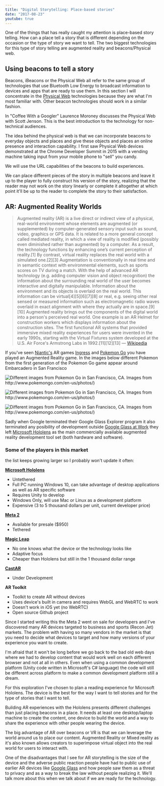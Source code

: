 ```yaml
---
title: "Digital Storytelling: Place-based stories"
date: "2017-08-23"
youtube: true
---
```


One of the things that has really caught my attention is place-based story telling. How can a place tell a story that is different depending on the occasion or the type of story we want to tell. The two biggest technologies for this type of story telling are augmented reality and beacons/Physical web.

## Using beacons to tell a story

Beacons, iBeacons or the Physical Web all refer to the same group of technologies that use Bluetooth Low Energy to broadcast information to devices and apps that are ready to use them. In this section I will concentrate in the [Physical Web](https://google.github.io/physical-web/) technologies because they are what I'm most familiar with. Other beacon technologies should work in a similar fashion.

In "Coffee With a Googler" Laurence Moroney discusses the Physical Web with Scott Jenson. This is the best introduction to the technology for non-technical audiences.

<lite-youtube videoid="w8zkLGwzP_4"></lite-youtube>

The idea behind the physical web is that we can incorporate beacons to everyday objects and places and give these objects and places an online presence and interaction capability. I first saw Physical Web devices demonstrated at the Chrome Developer Summit in 2015 with a vending machine taking input from your mobile phone to "sell" you candy.

We will use the URL capabilities of the beacons to build experiences.

<lite-youtube videoid="s-4J7cijPAo"></lite-youtube>

We can place different pieces of the story in multiple beacons and leave it up to the player to fully construct his version of the story, realizing that the reader may not work on the story linearly or complete it altogether at which point it'll be up to the reader to complete the story to their satisfaction.

## AR: Augmented Reality Worlds

> Augmented reality (AR) is a live direct or indirect view of a physical, real-world environment whose elements are augmented (or supplemented) by computer-generated sensory input such as sound, video, graphics or GPS data. It is related to a more general concept called mediated reality, in which a view of reality is modified (possibly even diminished rather than augmented) by a computer. As a result, the technology functions by enhancing one’s current perception of reality.\[1\] By contrast, virtual reality replaces the real world with a simulated one.\[2\]\[3\] Augmentation is conventionally in real time and in semantic context with environmental elements, such as sports scores on TV during a match. With the help of advanced AR technology (e.g. adding computer vision and object recognition) the information about the surrounding real world of the user becomes interactive and digitally manipulable. Information about the environment and its objects is overlaid on the real world. This information can be virtual\[4\]\[5\]\[6\]\[7\]\[8\] or real, e.g. seeing other real sensed or measured information such as electromagnetic radio waves overlaid in exact alignment with where they actually are in space.\[9\]\[10\] Augmented reality brings out the components of the digital world into a person's perceived real world. One example is an AR Helmet for construction workers which displays information about the construction sites. The first functional AR systems that provided immersive mixed reality experiences for users were invented in the early 1990s, starting with the Virtual Fixtures system developed at the U.S. Air Force's Armstrong Labs in 1992.\[11\]\[12\]\[13\] — [Wikipedia](https://www.wikiwand.com/en/Augmented_reality)

If you've seen [Niantic's](https://nianticlabs.com/) AR games [Ingress](https://www.ingress.com/) and [Pokemon Go](http://www.pokemongo.com/en-us/) you have played an Augmented Reality game. In the images below different Pokemon from the first generation of the Pokemon Go game appear around Embarcadero in San Francisco

![Different images from Pokemon Go in San Francisco, CA. Images from [http://www.pokemongo.com/en-us/photos/)](http://www.pokemongo.com/en-us/photos/)](https://res.cloudinary.com/dfh6ihzvj/image/upload/c_scale,w_500/f_auto,q_auto/pokemon-go-1)

![Different images from Pokemon Go in San Francisco, CA. Images from [http://www.pokemongo.com/en-us/photos/)](http://www.pokemongo.com/en-us/photos/)](https://res.cloudinary.com/dfh6ihzvj/image/upload/c_scale,w_500/f_auto,q_auto/pokemon-go-2)

![Different images from Pokemon Go in San Francisco, CA. Images from [http://www.pokemongo.com/en-us/photos/)](http://www.pokemongo.com/en-us/photos/)](https://res.cloudinary.com/dfh6ihzvj/image/upload/c_scale,w_500/f_auto,q_auto/pokemon-go-3)


Sadly when Google terminated their Google Glass Explorer program it also terminated any posibility of development outside [Google Glass at Work](https://developers.google.com/glass/distribute/glass-at-work) they left [Microsoft Hololens](https://www.microsoft.com/microsoft-hololens/en-us) as the main commercially available augmented reality development tool set (both hardware and software).

### Some of the players in this market

the list keeps growing larger so I probably won't update it often:

**[Microsoft Hololens](https://www.microsoft.com/en-us/hololens)**

* Untethered
* Full PC running Windows 10, can take advantage of desktop applications as well as AR specific software
* Requires Unity to develop
* Windows Only, will use Mac or Linux as a development platform
* Expensive (3 to 5 thousand dollars per unit, current developer price)

<lite-youtube videoid="2MqGrF6JaOM"></lite-youtube>

**[Meta 2](https://buy.metavision.com/products/meta2)**

* Available for presale ($950)
* Tethered

<lite-youtube videoid="_cmPFsBOquk"></iframe>

**[Magic Leap](https://www.magicleap.com/)**

* No one knows what the device or the technology looks like
* Adaptive focus
* Cheaper than Hololens but still in the 1 thousand dollar range

<lite-youtube videoid="BLkFWq_ipCc"></lite-youtube>

**[CastAR](http://castar.com/)**

* Under Development

<lite-youtube videoid="GpmKq_qg3Tk"></lite-youtube>

**AR Toolkit**

* Toolkit to create AR without devices
* Uses device's built in camera and requires WebGL and WebRTC to work
* Doesn't work in iOS yet (no WebRTC)
* Open source Github project

<lite-youtube videoid="0MtvjFg7tik"></lite-youtube>

Since I started writing this the Meta 2 went on sale for developers and I've discovered many AR devices targeted to business and sports (Recon Jet) markets. The problem with having so many vendors in the market is that you need to decide what devices to target and how many versions of your experience you want to create.

I'm afraid that it won't be long before we go back to the bad old web days where we had to develop content that would work well on each different browser and not at all in others. Even when using a common development platform (Unity code written in Microsoft's C# language) the code will still be different across platform to make a common development platform still a dream.

For this exploration I've chosen to plan a reading experience for Microsoft Hololens. The device is the best for the way I want to tell stories and for the type of stories that I want to tell.

Building AR experiences with the Hololens presents different challenges than just placing beacons in a place. It needs at least one desktop/laptop machine to create the content, one device to build the world and a way to share the experience with other people wearing the device.

The big advantage of AR over beacons or VR is that we can leverage the world around us to place our content. Augmented Reality or Mixed reality as it's also known allows creators to superimpose virtual object into the real world for users to interact with.

One of the disadvantages that I see for AR storytelling is the size of the device and the adverse public reaction people have had to public use of earlier AR devices like [Google Glass](https://www.google.com/glass/start/) and how people saw them as a threat to privacy and as a way to break the law without people realizing it. We'll talk more about this when we talk about if we are ready for the technology.

<lite-youtube videoid="ihKUoZxNClA"></lite-youtube>
